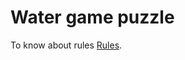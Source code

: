 # Water game puzzle

To know about rules [Rules](https://en.wikipedia.org/wiki/Water_pouring_puzzle).

